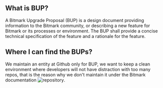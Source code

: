 ## What is BUP?
A Bitmark Upgrade Proposal (BUP) is a design document providing
information to the Bitmark community, or describing a new feature for
Bitmark or its processes or environment. The BUP shall provide a
concise technical specification of the feature and a rationale for the
feature.

## Where I can find the BUPs?
We maintain an entity at Github only for BUP, we want to keep a clean 
environment where developers will not have distraction with too many 
repos, that is the reason why we don't maintain it under the 
Bitmark documentation ![repository](https://github.com/bitmark-inc/docs).
